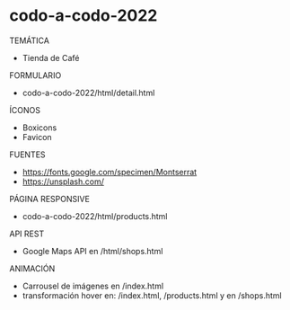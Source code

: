 # codo-a-codo-2022

TEMÁTICA
- Tienda de Café

FORMULARIO
- codo-a-codo-2022/html/detail.html

ÍCONOS
- Boxicons
- Favicon

FUENTES
- https://fonts.google.com/specimen/Montserrat
- https://unsplash.com/

PÁGINA RESPONSIVE
- codo-a-codo-2022/html/products.html

API REST
- Google Maps API en /html/shops.html

ANIMACIÓN
- Carrousel de imágenes en /index.html
- transformación hover en: /index.html, /products.html y en /shops.html